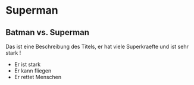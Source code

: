 # Superman
## Batman vs. Superman
Das ist eine Beschreibung des Titels, er hat viele Superkraefte und ist sehr stark !

* Er ist stark
* Er kann fliegen
* Er rettet Menschen
